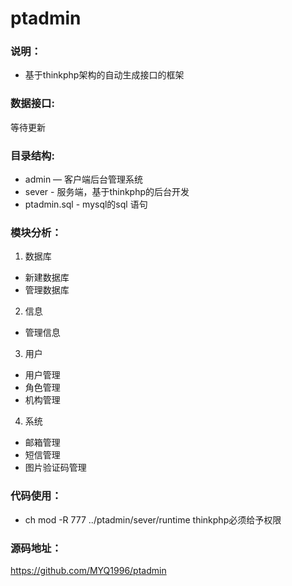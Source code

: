 # ptadmin

### 说明：

- 基于thinkphp架构的自动生成接口的框架

### 数据接口:

等待更新

### 目录结构:

- admin — 客户端后台管理系统
- sever - 服务端，基于thinkphp的后台开发
- ptadmin.sql - mysql的sql 语句

### 模块分析：
 1. 数据库
   - 新建数据库
   - 管理数据库
 2. 信息
   - 管理信息  
 3. 用户
   - 用户管理
   - 角色管理
   - 机构管理
 4. 系统
   - 邮箱管理
   - 短信管理
   - 图片验证码管理

### 代码使用：
- ch mod -R 777 ../ptadmin/sever/runtime thinkphp必须给予权限

### 源码地址：

https://github.com/MYQ1996/ptadmin


